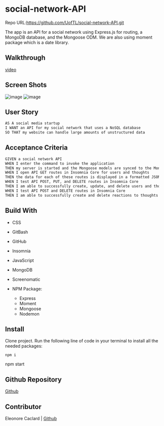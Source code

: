 # social-network-API

Repo URL:https://github.com/UofTL/social-network-API.git

The app is an API for a social network using Express.js for routing, a MongoDB database, and the Mongoose ODM. We are also using moment package which is a date library.

## Walkthrough
[video](https://screencast-o-matic.com/watch/cr6ZbsVlhXj)
## Screen Shots

![image](https://user-images.githubusercontent.com/84641285/138606654-9dc8ac84-33b2-4799-badb-047210fcfda2.png)
![image](https://user-images.githubusercontent.com/84641285/138606692-4cbf8ea9-6b6d-4b9f-a55c-f6b621263b6b.png)
## User Story

```md
AS A social media startup
I WANT an API for my social network that uses a NoSQL database
SO THAT my website can handle large amounts of unstructured data
```
## Acceptance Criteria

```md
GIVEN a social network API
WHEN I enter the command to invoke the application
THEN my server is started and the Mongoose models are synced to the MongoDB database
WHEN I open API GET routes in Insomnia Core for users and thoughts
THEN the data for each of these routes is displayed in a formatted JSON
WHEN I test API POST, PUT, and DELETE routes in Insomnia Core
THEN I am able to successfully create, update, and delete users and thoughts in my database
WHEN I test API POST and DELETE routes in Insomnia Core
THEN I am able to successfully create and delete reactions to thoughts and add and remove friends to a user’s friend list
```
## Build With
- CSS
- GitBash
- GitHub
- Insomnia
- JavaScript
- MongoDB
- Screenomatic
  
- NPM Package:
  - Express
  - Moment
  - Mongoose
  - Nodemon

## Install

Clone project.
Run the following line of code in your terminal to install all the needed packages: 
```
npm i
```
npm start
## Github Repository
[Github](https://github.com/UofTL/social-network-API.git)
## Contributor
Eleonore Caclard | [Github](https://github.com/UofTL)

